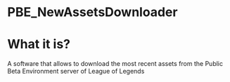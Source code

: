 # **PBE_NewAssetsDownloader**
# What it is?
A software that allows to download the most recent assets from the Public Beta Environment server of League of Legends